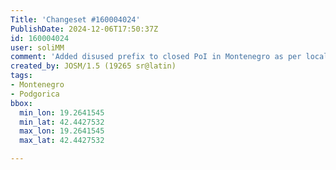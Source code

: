 ```yaml
---
Title: 'Changeset #160004024'
PublishDate: 2024-12-06T17:50:37Z
id: 160004024
user: soliMM
comment: 'Added disused prefix to closed PoI in Montenegro as per local knowledge and user note: 4461894'
created_by: JOSM/1.5 (19265 sr@latin)
tags:
- Montenegro
- Podgorica
bbox:
  min_lon: 19.2641545
  min_lat: 42.4427532
  max_lon: 19.2641545
  max_lat: 42.4427532

---
```


